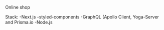 Online shop

Stack:
-Next.js
-styled-components
-GraphQL (Apollo Client, Yoga-Server and Prisma.io
-Node.js
